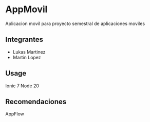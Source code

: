 # AppMovil
Aplicacion movil para proyecto semestral de aplicaciones moviles

## Integrantes
- Lukas Martinez    
- Martin Lopez

## Usage
Ionic 7
Node 20

## Recomendaciones
AppFlow
